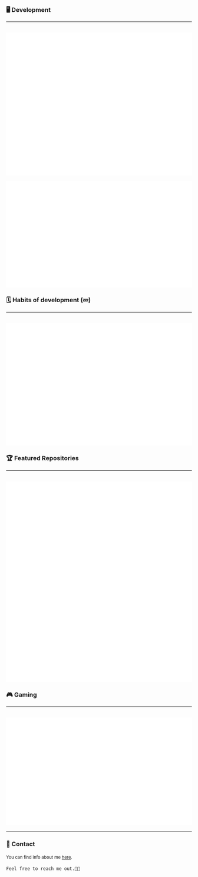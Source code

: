 
<!DOCTYPE html>
<html lang="en">
<head>
    <meta charset="UTF-8">
    <meta name="viewport" content="width=device-width, initial-scale=1.0">
    <link rel="stylesheet"
        href="https://fonts.googleapis.com/css2?family=Material+Symbols+Rounded:opsz,wght,FILL,GRAD@20..48,100..700,0..1,-50..200" />
        <link href="https://fonts.googleapis.com/css2?family=Roboto:ital,wght@0,100..900;1,100..900&display=swap"
        rel="stylesheet">
</head>
<body>


<h3><strong>🖥️ Development</strong></h3>
<hr>
<div style="display:flex;justify-content:center;padding-top:15px;"><img src="github-metrics.svg"></div>
<div style="display:flex;justify-content:center;padding-top:15px;"><img src="metrics-pagespeed.svg"></div>
<h3><strong>🗓️ Habits of development (💤)</strong></h3>
<hr>
<div style="display:flex;justify-content:center;padding-top:15px;"><img src="metrics-habits.svg"></div>
<h3><strong>🏆 Featured Repositories </strong></h3>
<hr>
<div style="display:flex;justify-content:center;padding-top:15px;"><img src="metrics-repo.svg"></div>
<h3>🎮 Gaming</h3>
<hr>
<div style="display:flex;justify-content:center;padding-top:15px;"><a href="https://steamcommunity.com/id/alasy0305/" target="_blank"><img src="metrics-steam-profile.svg"></a></div>
<hr>
<h3>🪪 Contact</h3>
<span><small>You can find info about me <a href="https://willmayrink.github.io">here</a>.</span></small>
    
`Feel free to reach me out.👋🏻`

</body>
</html>
